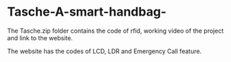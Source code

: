 # Tasche-A-smart-handbag-
The Tasche.zip folder contains the code of rfid, working video of the project and link to the website.

The website has the codes of LCD, LDR and Emergency Call feature.
